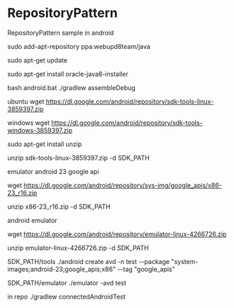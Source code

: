 # RepositoryPattern
RepositoryPattern sample in android


sudo add-apt-repository ppa:webupd8team/java

sudo apt-get update

sudo apt-get install oracle-java8-installer

bash android.bat
./gradlew assembleDebug

ubuntu
wget https://dl.google.com/android/repository/sdk-tools-linux-3859397.zip

windows
wget https://dl.google.com/android/repository/sdk-tools-windows-3859397.zip

sudo apt-get install unzip

unzip sdk-tools-linux-3859397.zip -d SDK_PATH

emulator android 23 google api

wget https://dl.google.com/android/repository/sys-img/google_apis/x86-23_r16.zip

unzip x86-23_r16.zip -d SDK_PATH

android emulator

wget https://dl.google.com/android/repository/emulator-linux-4266726.zip

unzip emulator-linux-4266726.zip -d SDK_PATH

SDK_PATH/tools ./android create avd -n test --package "system-images;android-23;google_apis;x86" --tag "google_apis"

SDK_PATH/emulator ./emulator -avd test

in repo ./gradlew connectedAndroidTest

